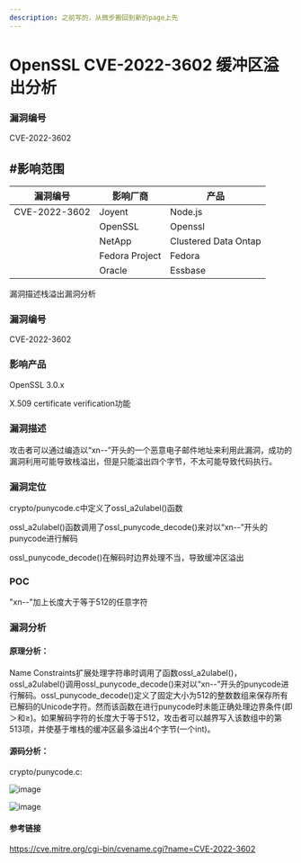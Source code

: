 ```yaml
---
description: 之前写的，从微步搬回到新的page上先
---
```


# OpenSSL CVE-2022-3602 缓冲区溢出分析

### 漏洞编号

CVE-2022-3602

## #影响范围

| 漏洞编号          | 影响厂商           | 产品                   |
| ------------- | -------------- | -------------------- |
| CVE-2022-3602 | Joyent         | Node.js              |
|               | OpenSSL        | Openssl              |
|               | NetApp         | Clustered Data Ontap |
|               | Fedora Project | Fedora               |
|               | Oracle         | Essbase              |

漏洞描述栈溢出漏洞分析

### 漏洞编号

CVE-2022-3602

### 影响产品

OpenSSL 3.0.x

X.509 certificate verification功能

### 漏洞描述

攻击者可以通过编造以“xn--”开头的一个恶意电子邮件地址来利用此漏洞，成功的漏洞利用可能导致栈溢出，但是只能溢出四个字节，不太可能导致代码执行。

### 漏洞定位

crypto/punycode.c中定义了ossl_a2ulabel()函数

ossl_a2ulabel()函数调用了ossl_punycode_decode()来对以“xn--”开头的punycode进行解码

ossl_punycode_decode()在解码时边界处理不当，导致缓冲区溢出

### POC

"xn--"加上长度大于等于512的任意字符

### 漏洞分析

#### 原理分析：

Name Constraints扩展处理字符串时调用了函数ossl_a2ulabel()，ossl_a2ulabel()调用ossl_punycode_decode()来对以“xn--”开头的punycode进行解码。ossl_punycode_decode()定义了固定大小为512的整数数组来保存所有已解码的Unicode字符。然而该函数在进行punycode时未能正确处理边界条件(即＞和≥)。如果解码字符的长度大于等于512，攻击者可以越界写入该数组中的第513项，并使基于堆栈的缓冲区最多溢出4个字节(一个int)。

#### 源码分析：

 crypto/punycode.c:
 
 ![image](https://github.com/user-attachments/assets/b749ec57-1a66-4925-8176-56ed88ae1db9)

![image](https://github.com/user-attachments/assets/0f5cd011-5266-437c-ad1a-a1e113486238)


#### 参考链接

https://cve.mitre.org/cgi-bin/cvename.cgi?name=CVE-2022-3602
